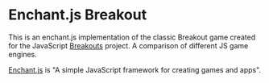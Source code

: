 Enchant.js Breakout
==============

This is an enchant.js implementation of the classic Breakout game created for the JavaScript [Breakouts](http://www.jsbreakouts.org/) project. A comparison of different JS game engines.

[Enchant.js](http://enchantjs.com/) is "A simple JavaScript framework for creating games and apps".

